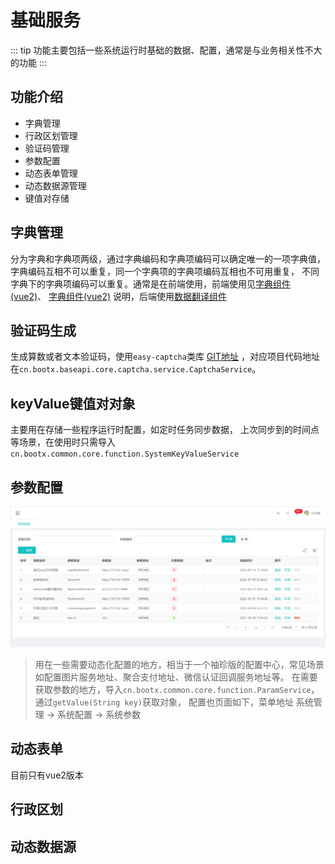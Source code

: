 # 基础服务
::: tip
功能主要包括一些系统运行时基础的数据、配置，通常是与业务相关性不大的功能
:::
## 功能介绍
- 字典管理
- 行政区划管理
- 验证码管理
- 参数配置
- 动态表单管理
- 动态数据源管理
- 键值对存储
## 字典管理
分为字典和字典项两级，通过字典编码和字典项编码可以确定唯一的一项字典值，字典编码互相不可以重复，同一个字典项的字典项编码互相也不可用重复，
不同字典下的字典项编码可以重复。通常是在前端使用，前端使用见[字典组件(vue2)](/doc/front/vue2/字典组件使用.md)、
[字典组件(vue2)](/doc/front/vue3/字典组件.md) 说明，后端使用[数据翻译组件](/doc/server/common/数据翻译.md)
## 验证码生成
生成算数或者文本验证码，使用`easy-captcha`类库 [GIT地址](https://gitee.com/ele-admin/EasyCaptcha) ，对应项目代码地址在`cn.bootx.baseapi.core.captcha.service.CaptchaService`。
## keyValue键值对对象
主要用在存储一些程序运行时配置，如定时任务同步数据， 上次同步到的时间点等场景，在使用时只需导入`cn.bootx.common.core.function.SystemKeyValueService`
## 参数配置
![param-config.png](./img/param-config.png)

> 用在一些需要动态化配置的地方，相当于一个袖珍版的配置中心，常见场景如配置图片服务地址、聚合支付地址、微信认证回调服务地址等。
在需要获取参数的地方，导入`cn.bootx.common.core.function.ParamService`，通过`getValue(String key)`获取对象，
配置也页面如下，菜单地址 系统管理 -> 系统配置 -> 系统参数
## 动态表单
目前只有vue2版本
## 行政区划

## 动态数据源